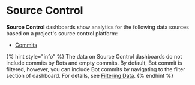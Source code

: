 # Source Control

**Source Control** dashboards show analytics for the following data sources based on a project's source control platform:

* [Commits](git.md)

{% hint style="info" %}
The data on Source Control dashboards do not include commits by Bots and empty commits. By default, Bot commit is filtered, however, you can include Bot commits by navigating to the filter section of dashboard. For details, see [Filtering Data](../../filtering-data/).
{% endhint %}

